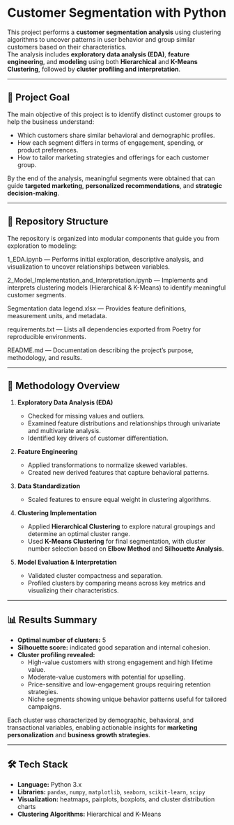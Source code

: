 # Customer Segmentation with Python

This project performs a **customer segmentation analysis** using clustering algorithms to uncover patterns in user behavior and group similar customers based on their characteristics.  
The analysis includes **exploratory data analysis (EDA)**, **feature engineering**, and **modeling** using both **Hierarchical** and **K-Means Clustering**, followed by **cluster profiling and interpretation**.

---

## 🎯 Project Goal

The main objective of this project is to identify distinct customer groups to help the business understand:
- Which customers share similar behavioral and demographic profiles.
- How each segment differs in terms of engagement, spending, or product preferences.
- How to tailor marketing strategies and offerings for each customer group.

By the end of the analysis, meaningful segments were obtained that can guide **targeted marketing**, **personalized recommendations**, and **strategic decision-making**.

---

## 📂 Repository Structure

The repository is organized into modular components that guide you from exploration to modeling:

1_EDA.ipynb — Performs initial exploration, descriptive analysis, and visualization to uncover relationships between variables.

2_Model_Implementation_and_Interpretation.ipynb — Implements and interprets clustering models (Hierarchical & K-Means) to identify meaningful customer segments.

Segmentation data legend.xlsx — Provides feature definitions, measurement units, and metadata.

requirements.txt — Lists all dependencies exported from Poetry for reproducible environments.

README.md — Documentation describing the project’s purpose, methodology, and results.


---

## 🧠 Methodology Overview

1. **Exploratory Data Analysis (EDA)**
   - Checked for missing values and outliers.
   - Examined feature distributions and relationships through univariate and multivariate analysis.
   - Identified key drivers of customer differentiation.

2. **Feature Engineering**
   - Applied transformations to normalize skewed variables.
   - Created new derived features that capture behavioral patterns.

3. **Data Standardization**
   - Scaled features to ensure equal weight in clustering algorithms.

4. **Clustering Implementation**
   - Applied **Hierarchical Clustering** to explore natural groupings and determine an optimal cluster range.
   - Used **K-Means Clustering** for final segmentation, with cluster number selection based on **Elbow Method** and **Silhouette Analysis**.

5. **Model Evaluation & Interpretation**
   - Validated cluster compactness and separation.
   - Profiled clusters by comparing means across key metrics and visualizing their characteristics.

---

## 📊 Results Summary

- **Optimal number of clusters:** 5  
- **Silhouette score:** indicated good separation and internal cohesion.  
- **Cluster profiling revealed:**
  - High-value customers with strong engagement and high lifetime value.
  - Moderate-value customers with potential for upselling.
  - Price-sensitive and low-engagement groups requiring retention strategies.
  - Niche segments showing unique behavior patterns useful for tailored campaigns.

Each cluster was characterized by demographic, behavioral, and transactional variables, enabling actionable insights for **marketing personalization** and **business growth strategies**.

---

## 🛠️ Tech Stack

- **Language:** Python 3.x  
- **Libraries:** `pandas`, `numpy`, `matplotlib`, `seaborn`, `scikit-learn`, `scipy`  
- **Visualization:** heatmaps, pairplots, boxplots, and cluster distribution charts  
- **Clustering Algorithms:** Hierarchical and K-Means

